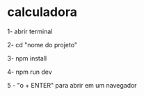 # calculadora

1- abrir terminal

2- cd "nome do projeto"

3- npm install

4- npm run dev

5 - "o + ENTER" para abrir em um navegador
